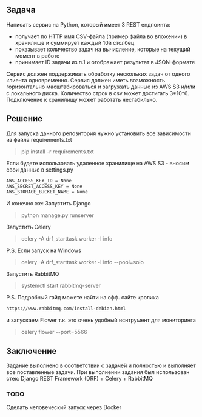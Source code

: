 ## Задача
Написать сервис на Python, который имеет 3 REST ендпоинта:

* получает по HTTP имя CSV-файла (пример файла во вложении) в хранилище и суммирует каждый 10й столбец
* показывает количество задач на вычисление, которые на текущий момент в работе
* принимает ID задачи из п.1 и отображает результат в JSON-формате

Сервис должен поддерживать обработку нескольких задач от одного клиента одновременно.
Сервис должен иметь возможность горизонтально масштабироваться и загружать данные из AWS S3 и/или с локального диска.
Количество строк в csv может достигать 3*10^6.
Подключение к хранилищу может работать нестабильно.

## Решение
Для запуска данного репозитория нужно установить все зависимости из файла requirements.txt

> pip install -r requirements.txt

Если будете использовать удаленное хранилище на AWS S3 - вносим свои данные в settings.py

```bash
AWS_ACCESS_KEY_ID = None
AWS_SECRET_ACCESS_KEY = None
AWS_STORAGE_BUCKET_NAME = None
```
И конечно же:
Запустить Django

> python manage.py runserver

Запустить Celery

> celery -A drf_starttask worker -l info

P.S. Если запуск на Windows

> celery -A drf_starttask worker -l info --pool=solo

Запустить RabbitMQ

> systemctl start rabbitmq-server

P.S. Подробный гайд можете найти на офф. сайте кролика

```bash
https://www.rabbitmq.com/install-debian.html
```

и запускаем Flower т.к. это очень удобный иснтрумент для мониторинга

> celery flower --port=5566

## Заключение
Задание выполнено в соответствии с задачей и полностью и выполняет все поставленные задачи. 
При выполнении задания был использован стек: Django REST Framework (DRF) + Celery + RabbitMQ

### TODO
Сделать человеческий запуск через Docker
